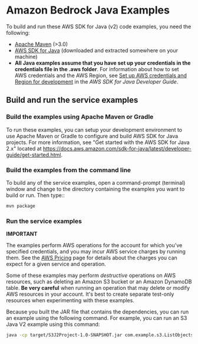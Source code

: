 # Amazon Bedrock Java Examples 

To build and run these AWS SDK for Java (v2) code examples, you need the following:

* [Apache Maven](https://maven.apache.org/) (>3.0)
* [AWS SDK for Java](https://aws.amazon.com/sdk-for-java/) (downloaded and extracted somewhere on
  your machine)
* **All Java examples assume that you have set up your credentials in the credentials file in the .aws folder**. For information about how to set AWS credentials and the AWS Region, see [Set up AWS credentials and Region for development](http://docs.aws.amazon.com/sdk-for-java/v2/developer-guide/setup-credentials.html) in the *AWS SDK for Java Developer Guide*.

## Build and run the service examples

### Build the examples using  Apache Maven or Gradle

To run these examples, you can setup your development environment to use Apache Maven or Gradle to configure and build AWS SDK for Java projects. For more information, see "Get started with the AWS SDK for Java 2.x" located at https://docs.aws.amazon.com/sdk-for-java/latest/developer-guide/get-started.html.

### Build the examples from the command line

To build any of the service examples, open a command-prompt (terminal) window and change to the directory containing the examples you want to build or run. Then type::

```bash
mvn package
```

### Run the service examples

**IMPORTANT**

The examples perform AWS operations for the account for which you've specified credentials, and you may incur AWS service charges by running them. See the [AWS Pricing](https://aws.amazon.com/pricing/) page for details about the charges you can expect for a given service and operation.

Some of these examples may perform *destructive* operations on AWS resources, such as deleting an Amazon S3 bucket or an Amazon DynamoDB table. **Be very careful** when running an operation that may delete or modify AWS resources in your account. It's best to create separate test-only resources when experimenting with these examples.

Because you built the JAR file that contains the dependencies, you can run an example using the following command. For example, you can run an S3 Java V2 example using this command:

```bash
java -cp target/S3J2Project-1.0-SNAPSHOT.jar com.example.s3.ListObjects mybucket
```